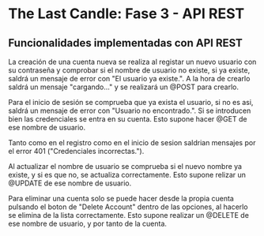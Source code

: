 # The Last Candle: Fase 3 - API REST

## Funcionalidades implementadas con API REST

La creación de una cuenta nueva se realiza al registar un nuevo usuario con su contraseña y comprobar si el nombre de usuario no existe, si ya existe, saldrá un mensaje de error con "El usuario ya existe.". A la hora de crearlo saldrá un mensaje "cargando..." y se realizará un @POST para crearlo.

Para el inicio de sesión se comprueba que ya exista el usuario, si no es asi, saldrá un mensaje de error con "Usuario no encontrado.". Si se introducen bien las credenciales se entra en su cuenta. Esto supone hacer @GET de ese nombre de usuario.

Tanto como en el registro como en el inicio de sesion saldrian mensajes por el error 401 ("Credenciales incorrectas.").

Al actualizar el nombre de usuario se comprueba si el nuevo nombre ya existe, y si es que no, se actualiza correctamente. Esto supone relizar un @UPDATE de ese nombre de usuario.

Para eliminar una cuenta solo se puede hacer desde la propia cuenta pulsando el boton de "Delete Account" dentro de las opciones, al hacerlo se elimina de la lista correctamente. Esto supone realizar un @DELETE de ese nombre de usuario, y por tanto de la cuenta.

